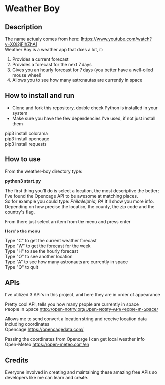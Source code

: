 # Weather Boy

## Description

The name actualy comes from here: [https://www.youtube.com/watch?v=XOi2jFIhZhA] <br />
Weather Boy is a weather app that does a lot, it:
1. Provides a current forecast
2. Provides a forecast for the next 7 days
3. Gives you an hourly forecast for 7 days (you better have a well-oiled mouse wheel)
4. Allows you to see how many astronautas are currently in space

## How to install and run

* Clone and fork this repository, double check Python is installed in your system
* Make sure you have the few dependencies I've used, if not just install them

pip3 install colorama<br />
pip3 install opencage<br />
pip3 install requests<br />

## How to use

<p>From the weather-boy directory type:</p> 

**python3 start.py**

The first thing you'll do is select a location, the most descriptive the better; I've found the Opencage API to be awesome at matching places.<br />
So for example you could type:
*Philadelphia, PA*
It'll show you more info. Depending on how precise the location, the county, the zip code and the country's flag.

From there just select an item from the menu and press enter

**Here's the menu**

Type "C" to get the current weather forecast<br />
Type "W" to get the forecast for the week<br />
Type "H" to see the hourly forecast<br />
Type "O" to see another location<br />
Type "A" to see how many astronauts are currently in space<br />
Type "Q" to quit<br />

## APIs

I've utilized 3 API's in this project, and here they are in order of appearance<br />

Pretty cool API, tells you how many people are currently in space<br />
People In Space http://open-notify.org/Open-Notify-API/People-In-Space/

Allows me to send convert a location string and receive location data including coordinates<br />
Opencage https://opencagedata.com/

Passing the coordinates from Opencage I can get local weather info<br />
Open-Meteo https://open-meteo.com/en

## Credits
Everyone involved in creating and maintaining these amazing free APIs so developers like me can learn and create.